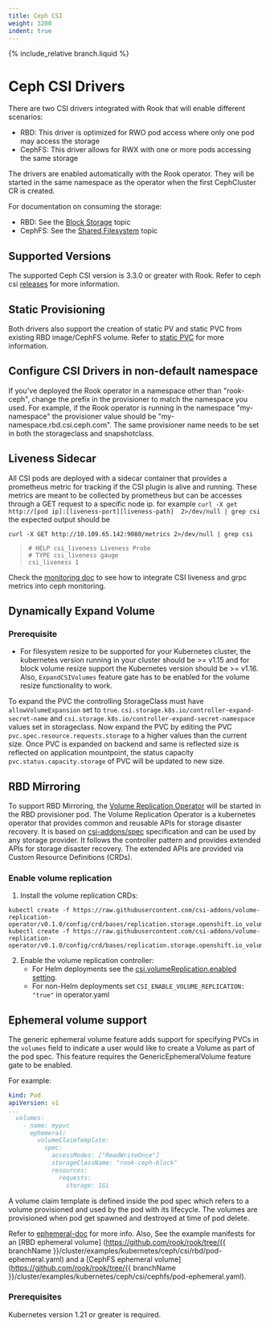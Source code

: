 ```yaml
---
title: Ceph CSI
weight: 3200
indent: true
---
```

{% include_relative branch.liquid %}
# Ceph CSI Drivers

There are two CSI drivers integrated with Rook that will enable different scenarios:

* RBD: This driver is optimized for RWO pod access where only one pod may access the storage
* CephFS: This driver allows for RWX with one or more pods accessing the same storage

The drivers are enabled automatically with the Rook operator. They will be started
in the same namespace as the operator when the first CephCluster CR is created.

For documentation on consuming the storage:

* RBD: See the [Block Storage](ceph-block.md) topic
* CephFS: See the [Shared Filesystem](ceph-filesystem.md) topic

## Supported Versions
The supported Ceph CSI version is 3.3.0 or greater with Rook. Refer to ceph csi [releases](https://github.com/ceph/ceph-csi/releases)
for more information.

## Static Provisioning

Both drivers also support the creation of static PV and static PVC from existing RBD image/CephFS volume. Refer to [static PVC](https://github.com/ceph/ceph-csi/blob/devel/docs/static-pvc.md) for more information.

## Configure CSI Drivers in non-default namespace

If you've deployed the Rook operator in a namespace other than "rook-ceph",
change the prefix in the provisioner to match the namespace you used. For
example, if the Rook operator is running in the namespace "my-namespace" the
provisioner value should be "my-namespace.rbd.csi.ceph.com". The same provisioner
name needs to be set in both the storageclass and snapshotclass.

## Liveness Sidecar

All CSI pods are deployed with a sidecar container that provides a prometheus metric for tracking if the CSI plugin is alive and running.
These metrics are meant to be collected by prometheus but can be accesses through a GET request to a specific node ip.
for example `curl -X get http://[pod ip]:[liveness-port][liveness-path]  2>/dev/null | grep csi`
the expected output should be

```console
curl -X GET http://10.109.65.142:9080/metrics 2>/dev/null | grep csi
```

>```
># HELP csi_liveness Liveness Probe
># TYPE csi_liveness gauge
>csi_liveness 1
>```

Check the [monitoring doc](ceph-monitoring.md) to see how to integrate CSI
liveness and grpc metrics into ceph monitoring.

## Dynamically Expand Volume

### Prerequisite

* For filesystem resize to be supported for your Kubernetes cluster, the
  kubernetes version running in your cluster should be >= v1.15 and for block
  volume resize support the Kubernetes version should be >= v1.16. Also,
  `ExpandCSIVolumes` feature gate has to be enabled for the volume resize
  functionality to work.

To expand the PVC the controlling StorageClass must have `allowVolumeExpansion`
set to `true`. `csi.storage.k8s.io/controller-expand-secret-name` and
`csi.storage.k8s.io/controller-expand-secret-namespace` values set in
storageclass. Now expand the PVC by editing the PVC
`pvc.spec.resource.requests.storage` to a higher values than the current size.
Once PVC is expanded on backend and same is reflected size is reflected on
application mountpoint, the status capacity `pvc.status.capacity.storage` of
PVC will be updated to new size.

## RBD Mirroring

To support RBD Mirroring, the [Volume Replication Operator](https://github.com/csi-addons/volume-replication-operator/blob/main/README.md) will be started in the RBD provisioner pod.
The Volume Replication Operator is a kubernetes operator that provides common and reusable APIs for storage disaster recovery. It is based on [csi-addons/spec](https://github.com/csi-addons/spec) specification and can be used by any storage provider.
It follows the controller pattern and provides extended APIs for storage disaster recovery. The extended APIs are provided via Custom Resource Definitions (CRDs).

### Enable volume replication

1. Install the volume replication CRDs:

```console
kubectl create -f https://raw.githubusercontent.com/csi-addons/volume-replication-operator/v0.1.0/config/crd/bases/replication.storage.openshift.io_volumereplications.yaml
kubectl create -f https://raw.githubusercontent.com/csi-addons/volume-replication-operator/v0.1.0/config/crd/bases/replication.storage.openshift.io_volumereplicationclasses.yaml
```

2. Enable the volume replication controller:
   - For Helm deployments see the [csi.volumeReplication.enabled setting](helm-operator.md#configuration).
   - For non-Helm deployments set `CSI_ENABLE_VOLUME_REPLICATION: "true"` in operator.yaml

## Ephemeral volume support

The generic ephemeral volume feature adds support for specifying PVCs in the
`volumes` field to indicate a user would like to create a Volume as part of the pod spec.
This feature requires the GenericEphemeralVolume feature gate to be enabled.

For example:

```yaml
kind: Pod
apiVersion: v1
...
  volumes:
    - name: mypvc
      ephemeral:
        volumeClaimTemplate:
          spec:
            accessModes: ["ReadWriteOnce"]
            storageClassName: "rook-ceph-block"
            resources:
              requests:
                storage: 1Gi
```

A volume claim template is defined inside the pod spec which refers to a volume
provisioned and used by the pod with its lifecycle. The volumes are provisioned
when pod get spawned and destroyed at time of pod delete.

Refer to [ephemeral-doc]( https://kubernetes.io/docs/concepts/storage/ephemeral-volumes/#generic-ephemeral-volumes )
for more info. Also, See the example manifests for an [RBD ephemeral volume]
(https://github.com/rook/rook/tree/{{ branchName }}/cluster/examples/kubernetes/ceph/csi/rbd/pod-ephemeral.yaml)
and a [CephFS ephemeral volume](https://github.com/rook/rook/tree/{{ branchName }}/cluster/examples/kubernetes/ceph/csi/cephfs/pod-ephemeral.yaml).

### Prerequisites
Kubernetes version 1.21 or greater is required.
